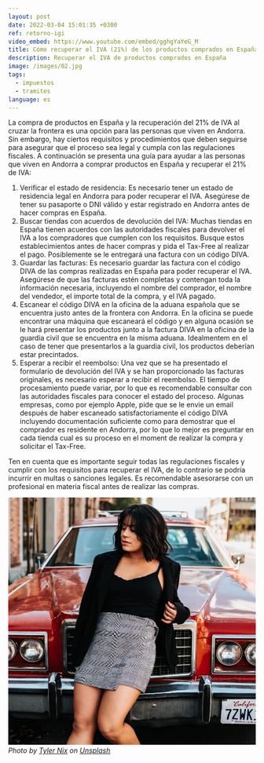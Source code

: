 ```yaml
---
layout: post
date: 2022-03-04 15:01:35 +0300
ref: retorno-igi
video_embed: https://www.youtube.com/embed/gghgYaYeG_M
title: Cómo recuperar el IVA (21%) de los productos comprados en España
description: Recuperar el IVA de productos comprados en España
image: /images/02.jpg
tags:
  - impuestos
  - tramites
language: es
---
```

La compra de productos en España y la recuperación del 21% de IVA al cruzar la frontera es una opción para las personas que viven en Andorra. Sin embargo, hay ciertos requisitos y procedimientos que deben seguirse para asegurar que el proceso sea legal y cumpla con las regulaciones fiscales. A continuación se presenta una guía para ayudar a las personas que viven en Andorra a comprar productos en España y recuperar el 21% de IVA:

1. Verificar el estado de residencia: Es necesario tener un estado de residencia legal en Andorra para poder recuperar el IVA. Asegúrese de tener su pasaporte o DNI válido y estar registrado en Andorra antes de hacer compras en España.
2. Buscar tiendas con acuerdos de devolución del IVA: Muchas tiendas en España tienen acuerdos con las autoridades fiscales para devolver el IVA a los compradores que cumplen con los requisitos. Busque estos establecimientos antes de hacer compras y pida el Tax-Free al realizar el pago. Posiblemente se le entregará una factura con un código DIVA.
3. Guardar las facturas: Es necesario guardar las factura con el código DIVA de las compras realizadas en España para poder recuperar el IVA. Asegúrese de que las facturas estén completas y contengan toda la información necesaria, incluyendo el nombre del comprador, el nombre del vendedor, el importe total de la compra, y el IVA pagado. 
4. Escanear el código DIVA en la oficina de la aduana española que se encuentra justo antes de la frontera con Andorra. En la oficina se puede encontrar una máquina que escaneará el código y en alguna ocasión se le hará presentar los productos junto a la factura DIVA en la oficina de la guardia civil que se encuentra en la misma aduana. Idealmentem en el caso de tener que presentarlos a la guardia civil, los productos deberían estar precintados.
5. Esperar a recibir el reembolso: Una vez que se ha presentado el formulario de devolución del IVA y se han proporcionado las facturas originales, es necesario esperar a recibir el reembolso. El tiempo de procesamiento puede variar, por lo que es recomendable consultar con las autoridades fiscales para conocer el estado del proceso. Algunas empresas, como por ejemplo Apple, pide que se le envie un email después de haber escaneado satisfactoriamente el código DIVA incluyendo documentación suficiente como para demostrar que el comprador es residente en Andorra, por lo que lo mejor es preguntar en cada tienda cual es su proceso en el moment de realizar la compra y solicitar el Tax-Free.

Ten en cuenta que es importante seguir todas las regulaciones fiscales y cumplir con los requisitos para recuperar el IVA, de lo contrario se podría incurrir en multas o sanciones legales. Es recomendable asesorarse con un profesional en materia fiscal antes de realizar las compras.

<!--EndFragment-->

<div class="gallery-box">
  <div class="gallery">
    <img src="/images/02-1.jpg" loading="lazy" alt="House">
  </div>
  <em>Photo by <a href="https://unsplash.com/photos/-Gj-4Ou9erI" target="_blank">Tyler Nix</a> on <a href="https://unsplash.com/" target="_blank">Unsplash</a></em>
</div>